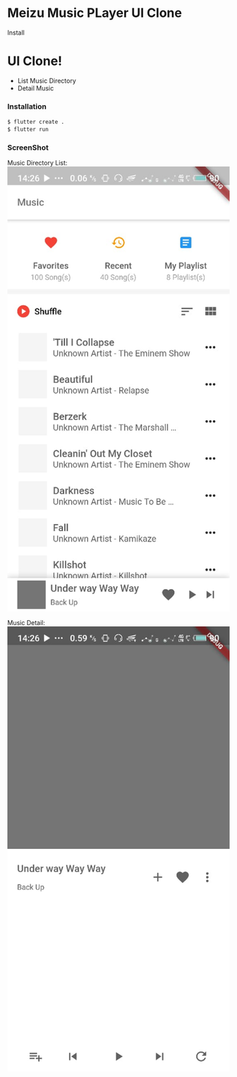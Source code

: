 # Meizu Music PLayer UI Clone



Install 

# UI Clone!

  - List Music Directory
  - Detail Music

### Installation


```sh
$ flutter create .
$ flutter run
```

### ScreenShot
Music Directory List:
![Music Directory List](https://github.com/wawahyu/MusicPlayerUIClone/raw/master/screenmain.jpeg)

Music Detail:
![Music Detail](https://github.com/wawahyu/MusicPlayerUIClone/raw/master/screendetail.jpeg)
